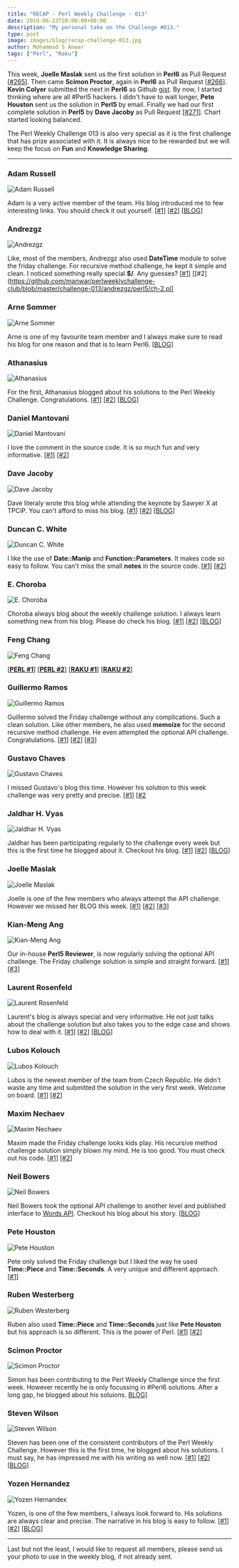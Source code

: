 ```yaml
---
title: "RECAP - Perl Weekly Challenge - 013"
date: 2019-06-23T20:00:00+00:00
description: "My personal take on the Challenge #013."
type: post
image: images/blog/recap-challenge-013.jpg
author: Mohammad S Anwar
tags: ["Perl", "Raku"]
---
```

This week, **Joelle Maslak** sent us the first solution in **Perl6** as Pull Request [[#265](https://github.com/manwar/perlweeklychallenge-club/pull/265)]. Then came **Scimon Proctor**, again in **Perl6** as Pull Request [[#266](https://github.com/manwar/perlweeklychallenge-club/pull/266)]. **Kevin Colyer** submitted the next in **Perl6** as Github [gist](https://gist.github.com/kevincolyer/ed14f10c2da13d0d7367c25bf5aadb0d). By now, I started thinking where are all #Perl5 hackers. I didn't have to wait longer, **Pete Houston** sent us the solution in **Perl5** by email. Finally we had our first complete solution in **Perl5** by **Dave Jacoby** as Pull Request [[#271](https://github.com/manwar/perlweeklychallenge-club/pull/271)]. Chart started looking balanced.

The Perl Weekly Challenge 013 is also very special as it is the first challenge that has prize associated with it. It is always nice to be rewarded but we will keep the focus on **Fun** and **Knowledge Sharing**.

***

### Adam Russell
![Adam Russell](/images/team/adam_russell.jpg)

Adam is a very active member of the team. His blog introduced me to few interesting links. You should check it out yourself. [[#1](https://github.com/manwar/perlweeklychallenge-club/blob/master/challenge-013/adam-russell/perl5/ch-2.pl)] [[#2](https://github.com/manwar/perlweeklychallenge-club/blob/master/challenge-013/adam-russell/perl5/ch-2.pl)] [[BLOG](https://adamcrussell.livejournal.com/4730.html)]

### Andrezgz
![Andrezgz](/images/team/user.jpg)

Like, most of the members, Andrezgz also used **DateTime** module to solve the friday challenge. For recursive method challenge, he kept it simple and clean. I noticed something really special **$/**. Any guesses? [[#1](https://github.com/manwar/perlweeklychallenge-club/blob/master/challenge-013/andrezgz/perl5/ch-1.pl)] [[#2](https://github.com/manwar/perlweeklychallenge-club/blob/master/challenge-013/andrezgz/perl5/ch-2.pl]

### Arne Sommer
![Arne Sommer](/images/team/arne-sommer.jpg)

Arne is one of my favourite team member and I always make sure to read his blog for one reason and that is to learn Perl6. [[BLOG](https://perl6.eu/hofstadter-friday.html)]

### Athanasius
![Athanasius](/images/team/athanasius.jpg)

For the first, Athanasius blogged about his solutions to the Perl Weekly Challenge. Congratulations. [[#1](https://github.com/manwar/perlweeklychallenge-club/blob/master/challenge-013/athanasius/perl5/ch-1.pl)] [[#2](https://github.com/manwar/perlweeklychallenge-club/blob/master/challenge-013/athanasius/perl5/ch-2.pl)] [[BLOG](http://blogs.perl.org/users/athanasius/2019/06/perl-weekly-challenge-013.html)]

### Daniel Mantovani
![Daniel Mantovani](/images/team/daniel_mantovani.jpg)

I love the comment in the source code. It is so much fun and very informative. [[#1](https://github.com/manwar/perlweeklychallenge-club/blob/master/challenge-013/daniel-mantovani/perl5/ch-1.pl)] [[#2](https://github.com/manwar/perlweeklychallenge-club/blob/master/challenge-013/daniel-mantovani/perl5/ch-2.pl)]

### Dave Jacoby
![Dave Jacoby](/images/team/dave_jacoby.jpg)

Dave literaly wrote this blog while attending the keynote by Sawyer X at TPCiP. You can't afford to miss his blog. [[#1](https://github.com/manwar/perlweeklychallenge-club/blob/master/challenge-013/dave-jacoby/perl5/ch-1.pl)] [[#2](https://github.com/manwar/perlweeklychallenge-club/blob/master/challenge-013/dave-jacoby/perl5/ch-2.pl)] [[BLOG](https://jacoby.github.io//2019/06/19/yeah-about-challenge-13.html)]

### Duncan C. White
![Duncan C. White](/images/team/duncan_white.jpg)

I like the use of **Date::Manip** and **Function::Parameters**. It makes code so easy to follow. You can't miss the small **notes** in the source code. [[#1](https://github.com/manwar/perlweeklychallenge-club/blob/master/challenge-013/duncan-c-white/perl5/ch-1.pl)] [[#2](https://github.com/manwar/perlweeklychallenge-club/blob/master/challenge-013/duncan-c-white/perl5/ch-2.pl)]

### E. Choroba
![E. Choroba](/images/team/e-choroba.jpg)

Choroba always blog about the weekly challenge solution. I always learn something new from his blog. Please do check his blog. [[#1](https://github.com/manwar/perlweeklychallenge-club/blob/master/challenge-013/e-choroba/perl5/ch-1.pl)] [[#2](https://github.com/manwar/perlweeklychallenge-club/blob/master/challenge-013/e-choroba/perl5/ch-2.pl)] [[BLOG](http://blogs.perl.org/users/e_choroba/2019/06/perl-weekly-challenge-013-last-fridays-and-hofstadter-female-and-male-sequences.html)]

### Feng Chang
![Feng Chang](/images/team/user.jpg)

[[**PERL #1**](https://github.com/manwar/perlweeklychallenge-club/blob/master/challenge-013/feng-chang/perl/ch-1.pl)]
[[**PERL #2**](https://github.com/manwar/perlweeklychallenge-club/blob/master/challenge-013/feng-chang/perl/ch-2.pl)]
[[**RAKU #1**](https://github.com/manwar/perlweeklychallenge-club/blob/master/challenge-013/feng-chang/raku/ch-1.p6)]
[[**RAKU #2**](https://github.com/manwar/perlweeklychallenge-club/blob/master/challenge-013/feng-chang/raku/ch-2.p6)]

### Guillermo Ramos
![Guillermo Ramos](/images/team/user.jpg)

Guillermo solved the Friday challenge without any complications. Such a clean solution. Like other members, he also used **memoize** for the second recursive method challenge. He even attempted the optional API challenge. Congratulations. [[#1](https://github.com/manwar/perlweeklychallenge-club/blob/master/challenge-013/guillermo-ramos/perl5/ch-1.pl)] [[#2](https://github.com/manwar/perlweeklychallenge-club/blob/master/challenge-013/guillermo-ramos/perl5/ch-2.pl)] [[#3](https://github.com/manwar/perlweeklychallenge-club/blob/master/challenge-013/guillermo-ramos/perl5/ch-3.pl)]

### Gustavo Chaves
![Gustavo Chaves](/images/team/gustavo-chaves.jpg)

I missed Gustavo's blog this time. However his solution to this week challenge was very pretty and precise. [[#1](https://github.com/manwar/perlweeklychallenge-club/blob/master/challenge-013/gustavo-chaves/perl5/ch-1.pl)] [[#2](https://github.com/manwar/perlweeklychallenge-club/blob/master/challenge-013/gustavo-chaves/perl5/ch-2.pl])

### Jaldhar H. Vyas
![Jaldhar H. Vyas](/images/team/jaldhar_vyas.jpg)

Jaldhar has been participating regularly to the challenge every week but this is the first time he blogged about it. Checkout his blog. [[#1](https://github.com/manwar/perlweeklychallenge-club/blob/master/challenge-013/jaldhar-h-vyas/perl5/ch-1.pl)] [[#2](https://github.com/manwar/perlweeklychallenge-club/blob/master/challenge-013/jaldhar-h-vyas/perl5/ch-1.pl)] [[BLOG](https://www.braincells.com/perl/2019/06/perl_weekly_challenge_week_13.html)]

### Joelle Maslak
![Joelle Maslak](/images/team/joelle_maslak.jpg)

Joelle is one of the few members who always attempt the API challenge. However we missed her BLOG this week. [[#1](https://github.com/manwar/perlweeklychallenge-club/blob/master/challenge-013/joelle-maslak/perl5/ch-1.pl)] [[#2](https://github.com/manwar/perlweeklychallenge-club/blob/master/challenge-013/joelle-maslak/perl5/ch-2.pl)] [[#3](https://github.com/manwar/perlweeklychallenge-club/blob/master/challenge-013/joelle-maslak/perl5/ch-3.pl)]

### Kian-Meng Ang
![Kian-Meng Ang](/images/team/user.jpg)

Our in-house **Perl5 Reviewer**, is now regularly solving the optional API challenge. The Friday challenge solution is simple and straight forward. [[#1](https://github.com/manwar/perlweeklychallenge-club/blob/master/challenge-013/kian-meng-ang/perl5/ch-1.pl)] [[#3](https://github.com/manwar/perlweeklychallenge-club/blob/master/challenge-013/kian-meng-ang/perl5/ch-3.pl)]

### Laurent Rosenfeld
![Laurent Rosenfeld](/images/team/laurent_rosenfeld.jpg)

Laurent's blog is always special and very informative. He not just talks about the challenge solution but also takes you to the edge case and shows how to deal with it. [[#1](https://github.com/manwar/perlweeklychallenge-club/blob/master/challenge-013/laurent-rosenfeld/perl5/ch-1.pl)] [[#2](https://github.com/manwar/perlweeklychallenge-club/blob/master/challenge-013/laurent-rosenfeld/perl5/ch-2.pl)] [[BLOG](http://blogs.perl.org/users/laurent_r/2019/06/perl-weekly-challenge-13-fridays-and-mutually-recursive-subroutines.html)]

### Lubos Kolouch
![Lubos Kolouch](/images/team/user.jpg)

Lubos is the newest member of the team from Czech Republic. He didn't waste any time and submitted the solution in the very first week. Welcome on board. [[#1](https://github.com/manwar/perlweeklychallenge-club/blob/master/challenge-013/lubos-kolouch/perl5/ch-1.pl)] [[#2](https://github.com/manwar/perlweeklychallenge-club/blob/master/challenge-013/lubos-kolouch/perl5/ch-2.pl)]

### Maxim Nechaev
![Maxim Nechaev](/images/team/maxim-nechaev.jpg)

Maxim made the Friday challenge looks kids play. His recursive method challenge solution simply blown my mind. He is too good. You must check out his code. [[#1](https://github.com/manwar/perlweeklychallenge-club/blob/master/challenge-013/maxim-nechaev/perl5/ch-1.pl)] [[#2](https://github.com/manwar/perlweeklychallenge-club/blob/master/challenge-013/maxim-nechaev/perl5/ch-2.pl)]

### Neil Bowers
![Neil Bowers](/images/team/user.jpg)

Neil Bowers took the optional API challenge to another level and published interface to [Words API](https://metacpan.org/pod/WebService::WordsAPI). Checkout his blog about his story. [[BLOG](https://neilb.org/2019/06/20/words-api.html)]

### Pete Houston
![Pete Houston](/images/team/user.jpg)

Pete only solved the Friday challenge but I liked the way he used **Time::Piece** and **Time::Seconds**. A very unique and different approach. [[#1](https://github.com/manwar/perlweeklychallenge-club/blob/master/challenge-013/pete-houston/perl5/ch-1.pl)]

### Ruben Westerberg
![Ruben Westerberg](/images/team/user.jpg)

Ruben also used **Time::Piece** and **Time::Seconds** just like **Pete Houston** but his approach is so different. This is the power of Perl. [[#1](https://github.com/manwar/perlweeklychallenge-club/blob/master/challenge-013/ruben-westerberg/perl5/ch-1.pl)] [[#2](https://github.com/manwar/perlweeklychallenge-club/blob/master/challenge-013/ruben-westerberg/perl5/ch-2.pl)]

### Scimon Proctor
![Scimon Proctor](/images/team/simon_proctor.jpg)

Simon has been contributing to the Perl Weekly Challenge since the first week. However recently he is only focussing in #Perl6 solutions. After a long gap, he blogged about his soluions. [BLOG](http://www.khanate.co.uk/blog/2019/06/19/perl-weekly-challenge-13/)]

### Steven Wilson
![Steven Wilson](/images/team/user.jpg)

Steven has been one of the consistent contributors of the Perl Weekly Challenge. However this is the first time, he blogged about his solutions. I must say, he has impressed me with his writing as well now. [[#1](https://github.com/manwar/perlweeklychallenge-club/blob/master/challenge-013/steven-wilson/perl5/ch-1.pl)] [[#2](https://github.com/manwar/perlweeklychallenge-club/blob/master/challenge-013/steven-wilson/perl5/ch-2.pl)] [[BLOG](http://tilde.town/~wlsn/pwc013.html)]

### Yozen Hernandez
![Yozen Hernandex](/images/team/user.jpg)

Yozen, is one of the few members, I always look forward to. His solutions are always clear and precise. The narrative in his blog is easy to follow. [[#1](https://github.com/manwar/perlweeklychallenge-club/blob/master/challenge-013/yozen-hernandez/perl5/ch-1.pl)] [[#2](https://github.com/manwar/perlweeklychallenge-club/blob/master/challenge-013/yozen-hernandez/perl5/ch-2.pl)] [[BLOG](https://yzhernand.github.io/posts/perl-weekly-challenge-13/)]

***

Last but not the least,  I would like to request all members, please send us your photo to use in the weekly blog, if not already sent.
